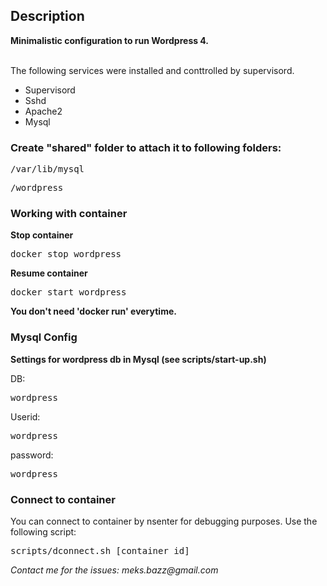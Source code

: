 <h2>Description</h2>

<b>Minimalistic configuration to run Wordpress 4.</b>

<br>
The following services were installed and conttrolled by supervisord.

<ul>
<li>Supervisord</li>
<li>Sshd</li>
<li>Apache2</li>
<li>Mysql</li>
</ul>

<h3>Create "shared" folder to attach it to following folders:</h3>

<pre>/var/lib/mysql</pre>
<pre>/wordpress</pre>

<h3>Working with container</h3>

<b>Stop container</b>
<pre>docker stop wordpress</pre>

<b>Resume container</b>
<pre>docker start wordpress</pre>

<b>You don't need 'docker run' everytime.</b>

<h3>Mysql Config</h3>
<b>Settings for wordpress db in Mysql (see scripts/start-up.sh)</b>

DB: <pre>wordpress</pre>
Userid: <pre>wordpress</pre>
password: <pre>wordpress</pre>

<h3>Connect to container</h3>

You can connect to container by nsenter for debugging purposes. Use the following script:
<pre>scripts/dconnect.sh [container id]</pre>

<i>
Contact me for the issues: meks.bazz@gmail.com
</i>
